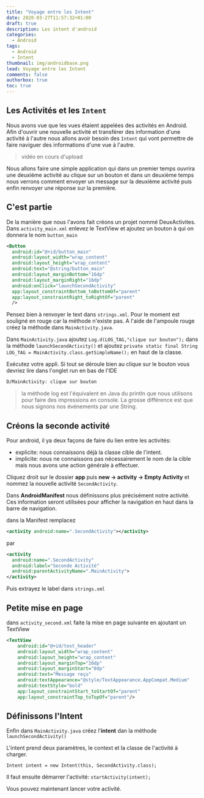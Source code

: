```yaml
---
title: "Voyage entre les Intent"
date: 2020-03-27T11:57:32+01:00
draft: true
description: Les intent d'android
categories:
  - Android
tags:
  - Android
  - Intent
thumbnail: img/androidbase.png
lead: Voyage entre les Intent
comments: false
authorbox: true
toc: true
---
```

## Les Activités et les `Intent`

Nous avons vue que les vues étaient appelées des activités en Android. Afin d'ouvrir une nouvelle activité et transférer des information d'une activité à l'autre nous allons avoir besoin des `Intent` qui vont permettre de faire naviguer des informations d'une vue à l'autre.

> vidéo en cours d'upload

Nous allons faire une simple application qui dans un premier temps ouvrira une deuxième activité au clique sur un bouton et dans un deuxième temps nous verrons comment envoyer un message sur la deuxième activité puis enfin renvoyer une réponse sur la première.

## C'est partie

De la manière que nous l'avons fait créons un projet nommé DeuxActivites.
Dans `activity_main.xml` enlevez le TextView et ajoutez un bouton à qui on donnera le nom `button_main`


```xml
<Button
  android:id="@+id/button_main"
  android:layout_width="wrap_content"
  android:layout_height="wrap_content"
  android:text="@string/button_main"
  android:layout_marginBottom="16dp"
  android:layout_marginRight="16dp"
  android:onClick="launchSecondActivity"
  app:layout_constraintBottom_toBottomOf="parent"
  app:layout_constraintRight_toRightOf="parent"
  />
```

Pensez bien à renvoyer le text dans `strings.xml`. Pour le moment est souligné en rouge car la méthode n'existe pas. A l'aide de l'ampoule rouge créez la méthode dans `MainActivity.java`.

Dans `MainActivity.java` ajoutez `Log.d(LOG_TAG,"clique sur bouton");` dans la méthode `launchSecondActivity()` et ajoutez `private static final String LOG_TAG = MainActivity.class.getSimpleName();` en haut de la classe.

Exécutez votre appli. Si tout se déroule bien au clique sur le bouton vous devriez lire dans l'onglet run en bas de l'IDE

```zsh
D/MainActivity: clique sur bouton
```
> la méthode log est l'équivalent en Java du println que nous utilisons pour faire des impressions en console. La grosse différence est que nous signons nos événements par une String.

## Créons la seconde activité

Pour android, il ya deux façons de faire du lien entre les activités:

- explicite: nous connaissons déjà la classe cible de l'intent.
- implicite: nous ne connaissons pas nécessairement le nom de la cible mais nous avons une action générale à effectuer.

Cliquez droit sur le dossier **app** puis **new -> activity -> Empty Activity** et nommez la nouvelle activité `SecondActivity`.

Dans **AndroidManifest** nous définissons plus précisément notre activité. Ces information seront utilisées pour afficher la navigation en haut dans la barre de navigation.

dans la Manifest remplacez

```xml
<activity android:name=".SecondActivity"></activity>
```

par

```xml
<activity
  android:name=".SecondActivity"
  android:label="Seconde Activité"
  android:parentActivityName=".MainActivity">
</activity>
```

Puis extrayez le label dans `strings.xml`

## Petite mise en page

dans `activity_second.xml` faite la mise en page suivante en ajoutant un TextView

```xml
<TextView
    android:id="@+id/text_header"
    android:layout_width="wrap_content"
    android:layout_height="wrap_content"
    android:layout_marginTop="16dp"
    android:layout_marginStart="8dp"
    android:text="Message reçu"
    android:textAppearance="@style/TextAppearance.AppCompat.Medium"
    android:textStyle="bold"
    app:layout_constraintStart_toStartOf="parent"
    app:layout_constraintTop_toTopOf="parent"/>
```

## Définissons l'Intent

Enfin dans `MainActivity.java` créez l'**intent** dan la méthode `launchSecondActivity()`

L'intent prend deux paramètres, le context et la classe de l'activité à charger.

`Intent intent = new Intent(this, SecondActivity.class);`

Il faut ensuite démarrer l'activité: `startActivity(intent);`

Vous pouvez maintenant lancer votre activité.



